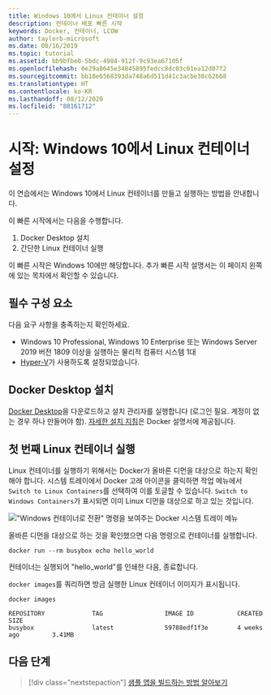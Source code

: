 ```yaml
---
title: Windows 10에서 Linux 컨테이너 설정
description: 컨테이너 배포 빠른 시작
keywords: Docker, 컨테이너, LCOW
author: taylorb-microsoft
ms.date: 08/16/2019
ms.topic: tutorial
ms.assetid: bb9bfbe0-5bdc-4984-912f-9c93ea67105f
ms.openlocfilehash: 0e29a8645e34845895fedcc8dc03c01ea12d07f2
ms.sourcegitcommit: bb18e6568393da748a6d511d41c3acbe38c62668
ms.translationtype: HT
ms.contentlocale: ko-KR
ms.lasthandoff: 08/12/2020
ms.locfileid: "88161712"
---
```

# <a name="get-started-set-up-linux-containers-on-windows-10"></a>시작: Windows 10에서 Linux 컨테이너 설정

이 연습에서는 Windows 10에서 Linux 컨테이너를 만들고 실행하는 방법을 안내합니다.

이 빠른 시작에서는 다음을 수행합니다.

1. Docker Desktop 설치
2. 간단한 Linux 컨테이너 실행

이 빠른 시작은 Windows 10에만 해당합니다. 추가 빠른 시작 설명서는 이 페이지 왼쪽에 있는 목차에서 확인할 수 있습니다.

## <a name="prerequisites"></a>필수 구성 요소

다음 요구 사항을 충족하는지 확인하세요.
- Windows 10 Professional, Windows 10 Enterprise 또는 Windows Server 2019 버전 1809 이상을 실행하는 물리적 컴퓨터 시스템 1대
- [Hyper-V](https://docs.microsoft.com/virtualization/hyper-v-on-windows/reference/hyper-v-requirements)가 사용하도록 설정되었습니다.

## <a name="install-docker-desktop"></a>Docker Desktop 설치

[Docker Desktop](https://store.docker.com/editions/community/docker-ce-desktop-windows)을 다운로드하고 설치 관리자를 실행합니다 (로그인 필요. 계정이 없는 경우 하나 만들어야 함). [자세한 설치 지침](https://docs.docker.com/docker-for-windows/install)은 Docker 설명서에 제공됩니다.

## <a name="run-your-first-linux-container"></a>첫 번째 Linux 컨테이너 실행

Linux 컨테이너를 실행하기 위해서는 Docker가 올바른 디먼을 대상으로 하는지 확인해야 합니다. 시스템 트레이에서 Docker 고래 아이콘을 클릭하면 작업 메뉴에서 `Switch to Linux Containers`를 선택하여 이를 토글할 수 있습니다. `Switch to Windows Containers`가 표시되면 이미 Linux 디먼을 대상으로 하고 있는 것입니다.

!["Windows 컨테이너로 전환" 명령을 보여주는 Docker 시스템 트레이 메뉴](./media/switchDaemon.png)

올바른 디먼을 대상으로 하는 것을 확인했으면 다음 명령으로 컨테이너를 실행합니다.

```console
docker run --rm busybox echo hello_world
```

컨테이너는 실행되어 "hello_world"를 인쇄한 다음, 종료합니다.

`docker images`를 쿼리하면 방금 실행한 Linux 컨테이너 이미지가 표시됩니다.

```console
docker images

REPOSITORY             TAG                 IMAGE ID            CREATED             SIZE
busybox                latest              59788edf1f3e        4 weeks ago         3.41MB
```

## <a name="next-steps"></a>다음 단계

> [!div class="nextstepaction"]
> [샘플 앱을 빌드하는 방법 알아보기](./building-sample-app.md)
